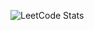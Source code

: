 <!-- LEETCODE_STATS_START -->
![LeetCode Stats](https://raw.githubusercontent.com/Krishnarevanthkarra/LeetCode-Stats/Display.svg?cache_bust=1747531092)
<!-- LEETCODE_STATS_END -->
